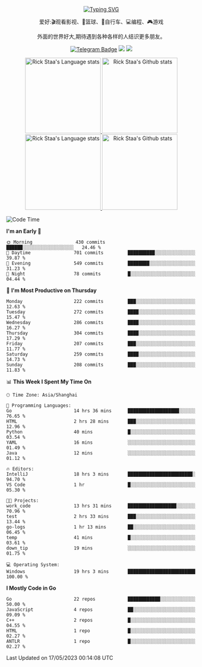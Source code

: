 <div align="center"> 

[![Typing SVG](https://readme-typing-svg.herokuapp.com?size=25&duration=2500&color=eeeeee&vCenter=true&width=200&height=40&lines=Hi+there+%F0%9F%91%8B%F0%9F%8F%BB;I'm+DanBai)](https://git.io/typing-svg)

爱好:🎬观看影视、🏀篮球、🚴自行车、💻编程、🎮游戏

外面的世界好大,期待遇到各种各样的人结识更多朋友。

[![Telegram Badge](https://img.shields.io/badge/-Telegram-blue?style=flat&logo=Telegram&logoColor=white)](https://t.me/danbai9420) 
[![](https://img.shields.io/badge/-Blog-brightgreen?style=flat&logo=Blogger&logoColor=white)](https://p00q.cn)
[![](https://img.shields.io/badge/-Email-red?style=flat&logo=Mail.Ru&logoColor=white)](mailto:danbai@88.com)
</div>

<!-- Light Mode -->
<div align="center"> 
<a href="https://github.com/anuraghazra/github-readme-stats#gh-light-mode-only">
<img height=200 src="https://github-readme-stats-git-master-rstaa-rickstaa.vercel.app/api/top-langs/?username=danbai225&layout=compact&langs_count=10&hide_border=1&role=OWNER,COLLABORATOR#gh-light-mode-only" alt="Rick Staa's Language stats" />
</a>
<a href="https://github.com/anuraghazra/github-readme-stats#gh-light-mode-only">
<img height=200 src="https://github-readme-stats-git-master-rstaa-rickstaa.vercel.app/api?username=danbai225&show_icons=true&count_private=true&line_height=28&hide_border=1&include_all_commits=true&card_width=450&role=OWNER,COLLABORATOR&exclude_repo=github-readme-stats#gh-light-mode-only" alt="Rick Staa's Github stats" />
</a>
</div>

<!-- Dark Mode -->
<div align="center"> 
<a href="https://github.com/anuraghazra/github-readme-stats#gh-dark-mode-only">
<img height=200 src="https://github-readme-stats-git-master-rstaa-rickstaa.vercel.app/api/top-langs/?username=danbai225&layout=compact&langs_count=10&hide_border=1&role=OWNER,COLLABORATOR&theme=github_dark#gh-dark-mode-only" alt="Rick Staa's Language stats" />
</a>
<a href="https://github.com/anuraghazra/github-readme-stats#gh-dark-mode-only">
<img height=200 src="https://github-readme-stats-git-master-rstaa-rickstaa.vercel.app/api?username=danbai225&show_icons=true&count_private=true&line_height=28&hide_border=1&include_all_commits=true&card_width=450&role=OWNER,COLLABORATOR&exclude_repo=github-readme-stats&theme=github_dark#gh-dark-mode-only" alt="Rick Staa's Github stats" />
</a>
</div>

<!--START_SECTION:waka-->
![Code Time](http://img.shields.io/badge/Code%20Time-305%20hrs%2046%20mins-blue)

**I'm an Early 🐤** 

```text
🌞 Morning                430 commits         ██████░░░░░░░░░░░░░░░░░░░   24.46 % 
🌆 Daytime                701 commits         ██████████░░░░░░░░░░░░░░░   39.87 % 
🌃 Evening                549 commits         ████████░░░░░░░░░░░░░░░░░   31.23 % 
🌙 Night                  78 commits          █░░░░░░░░░░░░░░░░░░░░░░░░   04.44 % 
```
📅 **I'm Most Productive on Thursday** 

```text
Monday                   222 commits         ███░░░░░░░░░░░░░░░░░░░░░░   12.63 % 
Tuesday                  272 commits         ████░░░░░░░░░░░░░░░░░░░░░   15.47 % 
Wednesday                286 commits         ████░░░░░░░░░░░░░░░░░░░░░   16.27 % 
Thursday                 304 commits         ████░░░░░░░░░░░░░░░░░░░░░   17.29 % 
Friday                   207 commits         ███░░░░░░░░░░░░░░░░░░░░░░   11.77 % 
Saturday                 259 commits         ████░░░░░░░░░░░░░░░░░░░░░   14.73 % 
Sunday                   208 commits         ███░░░░░░░░░░░░░░░░░░░░░░   11.83 % 
```


📊 **This Week I Spent My Time On** 

```text
🕑︎ Time Zone: Asia/Shanghai

💬 Programming Languages: 
Go                       14 hrs 36 mins      ███████████████████░░░░░░   76.65 % 
HTML                     2 hrs 28 mins       ███░░░░░░░░░░░░░░░░░░░░░░   12.96 % 
Python                   40 mins             █░░░░░░░░░░░░░░░░░░░░░░░░   03.54 % 
YAML                     16 mins             ░░░░░░░░░░░░░░░░░░░░░░░░░   01.49 % 
Java                     12 mins             ░░░░░░░░░░░░░░░░░░░░░░░░░   01.12 % 

🔥 Editors: 
IntelliJ                 18 hrs 3 mins       ████████████████████████░   94.70 % 
VS Code                  1 hr                █░░░░░░░░░░░░░░░░░░░░░░░░   05.30 % 

🐱‍💻 Projects: 
work_code                13 hrs 31 mins      ██████████████████░░░░░░░   70.96 % 
test                     2 hrs 33 mins       ███░░░░░░░░░░░░░░░░░░░░░░   13.44 % 
go-logs                  1 hr 13 mins        ██░░░░░░░░░░░░░░░░░░░░░░░   06.45 % 
temp                     41 mins             █░░░░░░░░░░░░░░░░░░░░░░░░   03.61 % 
down_tip                 19 mins             ░░░░░░░░░░░░░░░░░░░░░░░░░   01.75 % 

💻 Operating System: 
Windows                  19 hrs 3 mins       █████████████████████████   100.00 % 
```

**I Mostly Code in Go** 

```text
Go                       22 repos            ████████████░░░░░░░░░░░░░   50.00 % 
JavaScript               4 repos             ██░░░░░░░░░░░░░░░░░░░░░░░   09.09 % 
C++                      2 repos             █░░░░░░░░░░░░░░░░░░░░░░░░   04.55 % 
HTML                     1 repo              █░░░░░░░░░░░░░░░░░░░░░░░░   02.27 % 
ANTLR                    1 repo              █░░░░░░░░░░░░░░░░░░░░░░░░   02.27 % 
```




 Last Updated on 17/05/2023 00:14:08 UTC
<!--END_SECTION:waka-->
